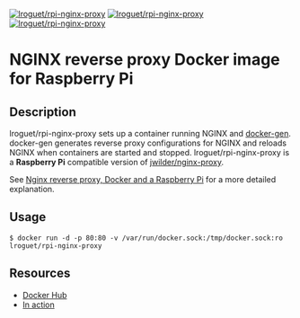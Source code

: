 [![lroguet/rpi-nginx-proxy](https://img.shields.io/docker/pulls/lroguet/rpi-nginx-proxy.svg)](https://hub.docker.com/r/lroguet/rpi-nginx-proxy/)
[![lroguet/rpi-nginx-proxy](https://images.microbadger.com/badges/version/lroguet/rpi-nginx-proxy.svg)](https://hub.docker.com/r/lroguet/rpi-nginx-proxy/) [![lroguet/rpi-nginx-proxy](https://images.microbadger.com/badges/image/lroguet/rpi-nginx-proxy.svg)](https://hub.docker.com/r/lroguet/rpi-nginx-proxy/)

# NGINX reverse proxy Docker image for Raspberry Pi

## Description
lroguet/rpi-nginx-proxy sets up a container running NGINX and [docker-gen](https://github.com/jwilder/docker-gen). docker-gen generates reverse proxy configurations for NGINX and reloads NGINX when containers are started and stopped. lroguet/rpi-nginx-proxy is a **Raspberry Pi** compatible version of [jwilder/nginx-proxy](https://github.com/jwilder/nginx-proxy).

See [Nginx reverse proxy, Docker and a Raspberry Pi](https://fourteenislands.io/nginx-reverse-proxy-docker-and-a-raspberry-pi/) for a more detailed explanation.

## Usage
```
$ docker run -d -p 80:80 -v /var/run/docker.sock:/tmp/docker.sock:ro lroguet/rpi-nginx-proxy
```

## Resources
* [Docker Hub](https://hub.docker.com/r/lroguet/rpi-nginx-proxy/)
* [In action](https://fourteenislands.io/nginx-reverse-proxy-docker-and-a-raspberry-pi/)
